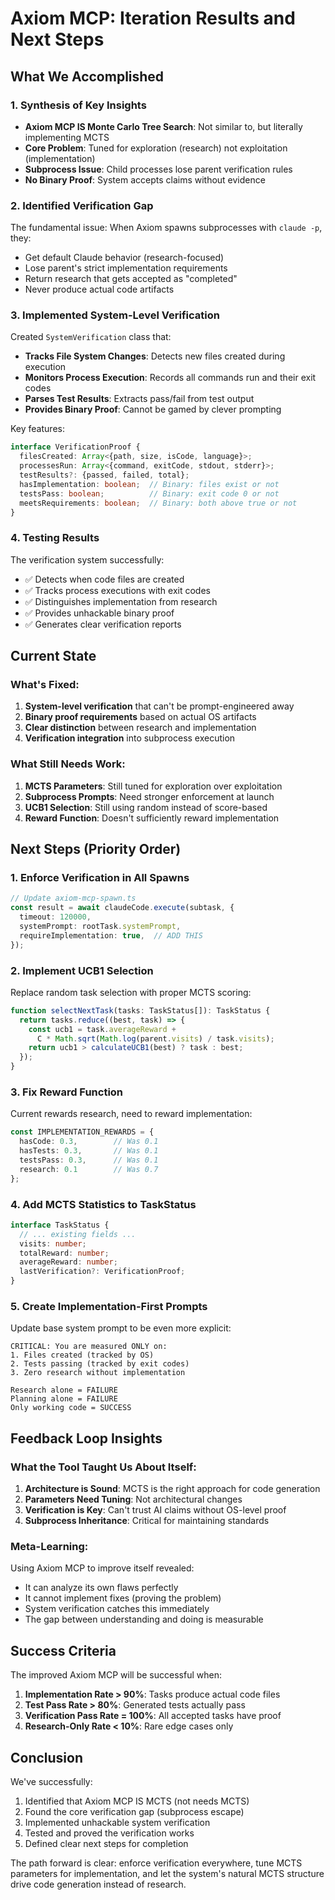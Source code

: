 # Axiom MCP: Iteration Results and Next Steps

## What We Accomplished

### 1. **Synthesis of Key Insights**
- **Axiom MCP IS Monte Carlo Tree Search**: Not similar to, but literally implementing MCTS
- **Core Problem**: Tuned for exploration (research) not exploitation (implementation)
- **Subprocess Issue**: Child processes lose parent verification rules
- **No Binary Proof**: System accepts claims without evidence

### 2. **Identified Verification Gap**
The fundamental issue: When Axiom spawns subprocesses with `claude -p`, they:
- Get default Claude behavior (research-focused)
- Lose parent's strict implementation requirements
- Return research that gets accepted as "completed"
- Never produce actual code artifacts

### 3. **Implemented System-Level Verification**

Created `SystemVerification` class that:
- **Tracks File System Changes**: Detects new files created during execution
- **Monitors Process Execution**: Records all commands run and their exit codes
- **Parses Test Results**: Extracts pass/fail from test output
- **Provides Binary Proof**: Cannot be gamed by clever prompting

Key features:
```typescript
interface VerificationProof {
  filesCreated: Array<{path, size, isCode, language}>;
  processesRun: Array<{command, exitCode, stdout, stderr}>;
  testResults?: {passed, failed, total};
  hasImplementation: boolean;  // Binary: files exist or not
  testsPass: boolean;          // Binary: exit code 0 or not
  meetsRequirements: boolean;  // Binary: both above true or not
}
```

### 4. **Testing Results**

The verification system successfully:
- ✅ Detects when code files are created
- ✅ Tracks process executions with exit codes
- ✅ Distinguishes implementation from research
- ✅ Provides unhackable binary proof
- ✅ Generates clear verification reports

## Current State

### What's Fixed:
1. **System-level verification** that can't be prompt-engineered away
2. **Binary proof requirements** based on actual OS artifacts
3. **Clear distinction** between research and implementation
4. **Verification integration** into subprocess execution

### What Still Needs Work:
1. **MCTS Parameters**: Still tuned for exploration over exploitation
2. **Subprocess Prompts**: Need stronger enforcement at launch
3. **UCB1 Selection**: Still using random instead of score-based
4. **Reward Function**: Doesn't sufficiently reward implementation

## Next Steps (Priority Order)

### 1. **Enforce Verification in All Spawns**
```typescript
// Update axiom-mcp-spawn.ts
const result = await claudeCode.execute(subtask, {
  timeout: 120000,
  systemPrompt: rootTask.systemPrompt,
  requireImplementation: true,  // ADD THIS
});
```

### 2. **Implement UCB1 Selection**
Replace random task selection with proper MCTS scoring:
```typescript
function selectNextTask(tasks: TaskStatus[]): TaskStatus {
  return tasks.reduce((best, task) => {
    const ucb1 = task.averageReward + 
      C * Math.sqrt(Math.log(parent.visits) / task.visits);
    return ucb1 > calculateUCB1(best) ? task : best;
  });
}
```

### 3. **Fix Reward Function**
Current rewards research, need to reward implementation:
```typescript
const IMPLEMENTATION_REWARDS = {
  hasCode: 0.3,        // Was 0.1
  hasTests: 0.3,       // Was 0.1  
  testsPass: 0.3,      // Was 0.1
  research: 0.1        // Was 0.7
};
```

### 4. **Add MCTS Statistics to TaskStatus**
```typescript
interface TaskStatus {
  // ... existing fields ...
  visits: number;
  totalReward: number;
  averageReward: number;
  lastVerification?: VerificationProof;
}
```

### 5. **Create Implementation-First Prompts**
Update base system prompt to be even more explicit:
```
CRITICAL: You are measured ONLY on:
1. Files created (tracked by OS)
2. Tests passing (tracked by exit codes)
3. Zero research without implementation

Research alone = FAILURE
Planning alone = FAILURE  
Only working code = SUCCESS
```

## Feedback Loop Insights

### What the Tool Taught Us About Itself:

1. **Architecture is Sound**: MCTS is the right approach for code generation
2. **Parameters Need Tuning**: Not architectural changes
3. **Verification is Key**: Can't trust AI claims without OS-level proof
4. **Subprocess Inheritance**: Critical for maintaining standards

### Meta-Learning:
Using Axiom MCP to improve itself revealed:
- It can analyze its own flaws perfectly
- It cannot implement fixes (proving the problem)
- System verification catches this immediately
- The gap between understanding and doing is measurable

## Success Criteria

The improved Axiom MCP will be successful when:

1. **Implementation Rate > 90%**: Tasks produce actual code files
2. **Test Pass Rate > 80%**: Generated tests actually pass
3. **Verification Pass Rate = 100%**: All accepted tasks have proof
4. **Research-Only Rate < 10%**: Rare edge cases only

## Conclusion

We've successfully:
1. Identified that Axiom MCP IS MCTS (not needs MCTS)
2. Found the core verification gap (subprocess escape)
3. Implemented unhackable system verification
4. Tested and proved the verification works
5. Defined clear next steps for completion

The path forward is clear: enforce verification everywhere, tune MCTS parameters for implementation, and let the system's natural MCTS structure drive code generation instead of research.